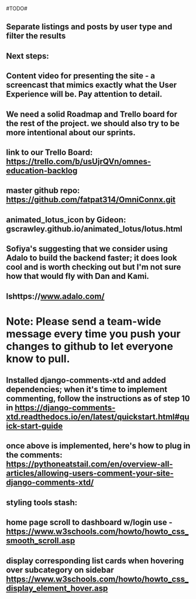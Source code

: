 #TODO#



## Separate listings and posts by user type and filter the results

## Next steps:

## Content video for presenting the site - a screencast that mimics exactly what the User Experience will be. Pay attention to detail. 

## We need a solid Roadmap and Trello board for the rest of the project. we should also try to be more intentional about our sprints.

## link to our Trello Board: https://trello.com/b/usUjrQVn/omnes-education-backlog

## master github repo: https://github.com/fatpat314/OmniConnx.git

## animated_lotus_icon by Gideon: gscrawley.github.io/animated_lotus/lotus.html

## Sofiya's suggesting that we consider using Adalo to build the backend faster; it does look cool and is worth checking out but I'm not sure how that would fly with Dan and Kami.

## lshttps://www.adalo.com/

# Note: Please send a team-wide message every time you push your changes to github to let everyone know to pull.

## Installed django-comments-xtd and added dependencies; when it's time to implement commenting, follow the instructions as of step 10 in https://django-comments-xtd.readthedocs.io/en/latest/quickstart.html#quick-start-guide

## once above is implemented, here's how to plug in the comments: https://pythoneatstail.com/en/overview-all-articles/allowing-users-comment-your-site-django-comments-xtd/

## styling tools stash: 
## home page scroll to dashboard w/login use - https://www.w3schools.com/howto/howto_css_smooth_scroll.asp
## display corresponding list cards when hovering over subcategory on sidebar https://www.w3schools.com/howto/howto_css_display_element_hover.asp
